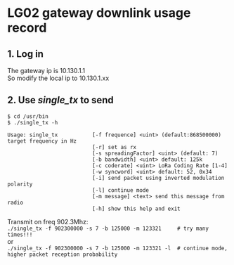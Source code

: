 # LG02 gateway downlink usage record  
  
## 1. Log in  
The gateway ip is 10.130.1.1  
So modify the local ip to 10.130.1.xx  
  
## 2. Use *single_tx* to send  
`$ cd /usr/bin`  
`$ ./single_tx -h`  
```
Usage: single_tx           [-f frequence] <uint> (default:868500000) target frequency in Hz  
                           [-r] set as rx  
                           [-s spreadingFactor] <uint> (default: 7)  
                           [-b bandwidth] <uint> default: 125k  
                           [-c coderate] <uint> LoRa Coding Rate [1-4]  
                           [-w syncword] <uint> default: 52, 0x34  
                           [-i] send packet using inverted modulation polarity  
                           [-l] continue mode  
                           [-m message] <text> send this message from radio  
                           [-h] show this help and exit  
```
Transmit on freq 902.3Mhz:  
`./single_tx -f 902300000 -s 7 -b 125000 -m 123321     # try many times!!!`  
or  
`./single_tx -f 902300000 -s 7 -b 125000 -m 123321 -l  # continue mode, higher packet reception probability`  
  
